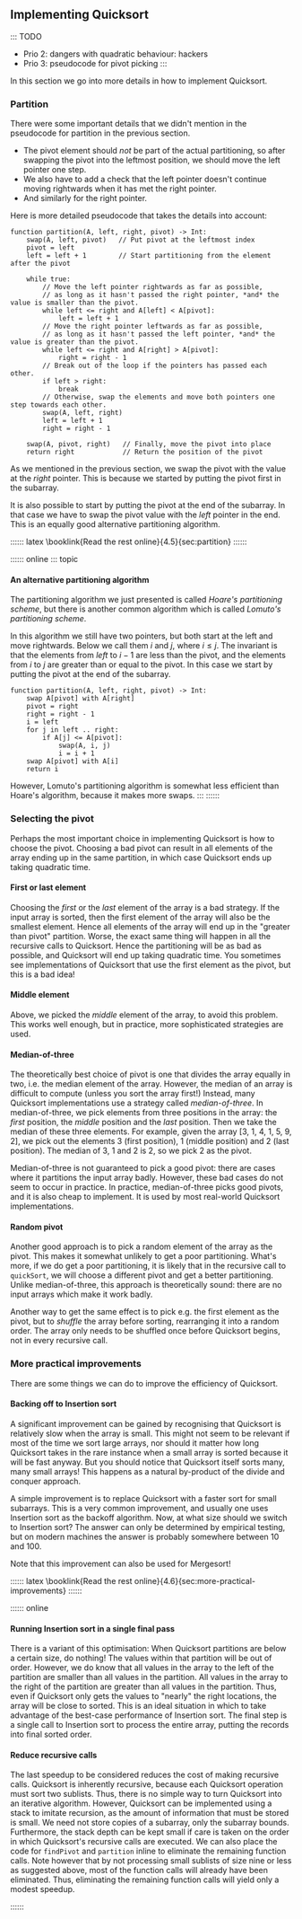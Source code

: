 ## Implementing Quicksort

::: TODO
- Prio 2: dangers with quadratic behaviour: hackers
- Prio 3: pseudocode for pivot picking
:::

In this section we go into more details in how to implement Quicksort.

### Partition

There were some important details that we didn't mention in the pseudocode for partition in the previous section.

- The pivot element should *not* be part of the actual partitioning, so after swapping the pivot into the leftmost position, we should move the left pointer one step.
- We also have to add a check that the left pointer doesn't continue moving rightwards when it has met the right pointer.
- And similarly for the right pointer.

Here is more detailed pseudocode that takes the details into account:

    function partition(A, left, right, pivot) -> Int:
        swap(A, left, pivot)   // Put pivot at the leftmost index
        pivot = left
        left = left + 1        // Start partitioning from the element after the pivot

        while true:
            // Move the left pointer rightwards as far as possible,
            // as long as it hasn't passed the right pointer, *and* the value is smaller than the pivot.
            while left <= right and A[left] < A[pivot]:
                left = left + 1
            // Move the right pointer leftwards as far as possible,
            // as long as it hasn't passed the left pointer, *and* the value is greater than the pivot.
            while left <= right and A[right] > A[pivot]:
                right = right - 1
            // Break out of the loop if the pointers has passed each other.
            if left > right:
                break
            // Otherwise, swap the elements and move both pointers one step towards each other.
            swap(A, left, right)
            left = left + 1
            right = right - 1

        swap(A, pivot, right)   // Finally, move the pivot into place
        return right            // Return the position of the pivot


As we mentioned in the previous section, we swap the pivot with the value at the *right* pointer.
This is because we started by putting the pivot first in the subarray.

It is also possible to start by putting the pivot at the end of the subarray.
In that case we have to swap the pivot value with the *left* pointer in the end.
This is an equally good alternative partitioning algorithm.

:::::: latex
\booklink{Read the rest online}{4.5}{sec:partition}
::::::

:::::: online
::: topic
#### An alternative partitioning algorithm

The partitioning algorithm we just presented is called *Hoare's partitioning scheme*, but there is another common algorithm which is called *Lomuto's partitioning scheme*.

In this algorithm we still have two pointers, but both start at the left and move rightwards.
Below we call them $i$ and $j$, where $i\leq j$.
The invariant is that the elements from *left* to $i-1$ are less than the pivot, and the elements from $i$ to $j$ are greater than or equal to the pivot.
In this case we start by putting the pivot at the end of the subarray.

    function partition(A, left, right, pivot) -> Int:
        swap A[pivot] with A[right]
        pivot = right
        right = right - 1
        i = left
        for j in left .. right:
            if A[j] <= A[pivot]:
                swap(A, i, j)
                i = i + 1
        swap A[pivot] with A[i]
        return i

However, Lomuto's partitioning algorithm is somewhat less efficient than Hoare's algorithm, because it makes more swaps.
:::
::::::

### Selecting the pivot

Perhaps the most important choice in implementing Quicksort is how to
choose the pivot. Choosing a bad pivot can result in all elements of the
array ending up in the same partition, in which case Quicksort ends up
taking quadratic time.

#### First or last element

Choosing the *first* or the *last* element of the array is a bad
strategy. If the input array is sorted, then the first element of the
array will also be the smallest element. Hence all elements of the array
will end up in the "greater than pivot" partition. Worse, the exact
same thing will happen in all the recursive calls to Quicksort. Hence
the partitioning will be as bad as possible, and Quicksort will end up
taking quadratic time. You sometimes see implementations of Quicksort
that use the first element as the pivot, but this is a bad idea!

#### Middle element

Above, we picked the *middle* element of the array, to avoid this
problem. This works well enough, but in practice, more sophisticated
strategies are used.

#### Median-of-three

The theoretically best choice of pivot is one that divides the array
equally in two, i.e. the median element of the array. However, the
median of an array is difficult to compute (unless you sort the array
first!) Instead, many Quicksort implementations use a strategy called
*median-of-three*. In median-of-three, we pick elements from three
positions in the array: the *first* position, the *middle* position and
the *last* position. Then we take the median of these three elements.
For example, given the array [3, 1, 4, 1, 5, 9, 2], we pick out the
elements 3 (first position), 1 (middle position) and 2 (last
position). The median of 3, 1 and 2 is 2, so we pick 2 as the pivot.

Median-of-three is not guaranteed to pick a good pivot: there are cases
where it partitions the input array badly. However, these bad cases do
not seem to occur in practice. In practice, median-of-three picks good
pivots, and it is also cheap to implement. It is used by most real-world
Quicksort implementations.

#### Random pivot

Another good approach is to pick a random element of the array as the
pivot. This makes it somewhat unlikely to get a poor partitioning.
What's more, if we do get a poor partitioning, it is likely that in the
recursive call to `quickSort`, we will choose a different pivot and get
a better partitioning. Unlike median-of-three, this approach is
theoretically sound: there are no input arrays which make it work badly.

Another way to get the same effect is to pick e.g. the first element as
the pivot, but to *shuffle* the array before sorting, rearranging it
into a random order. The array only needs to be shuffled once before
Quicksort begins, not in every recursive call.

### More practical improvements

There are some things we can do to improve the efficiency of Quicksort.

#### Backing off to Insertion sort

A significant improvement can be gained by recognising that Quicksort is
relatively slow when the array is small. This might not seem to be relevant if
most of the time we sort large arrays, nor should it matter how long
Quicksort takes in the rare instance when a small array is sorted
because it will be fast anyway. But you should notice that Quicksort
itself sorts many, many small arrays! This happens as a natural
by-product of the divide and conquer approach.

A simple improvement is to replace Quicksort with a faster sort for small subarrays.
This is a very common improvement, and usually one uses Insertion sort as the backoff algorithm.
Now, at what size should we switch to Insertion sort?
The answer can only be determined by empirical testing, but on modern machines the answer is probably somewhere between 10 and 100.

Note that this improvement can also be used for Mergesort!

:::::: latex
\booklink{Read the rest online}{4.6}{sec:more-practical-improvements}
::::::

:::::: online
#### Running Insertion sort in a single final pass

There is a variant of this optimisation: When
Quicksort partitions are below a certain size, do nothing! The values
within that partition will be out of order. However, we do know that all
values in the array to the left of the partition are smaller than all
values in the partition. All values in the array to the right of the
partition are greater than all values in the partition. Thus, even if
Quicksort only gets the values to "nearly" the right locations, the
array will be close to sorted. This is an ideal situation in which to
take advantage of the best-case performance of Insertion sort. The final
step is a single call to Insertion sort to process the entire array,
putting the records into final sorted order.

#### Reduce recursive calls

The last speedup to be considered reduces the cost of making recursive
calls. Quicksort is inherently recursive, because each Quicksort
operation must sort two sublists. Thus, there is no simple way to turn
Quicksort into an iterative algorithm. However, Quicksort can be
implemented using a stack to imitate recursion, as the amount of
information that must be stored is small. We need not store copies of a
subarray, only the subarray bounds. Furthermore, the stack depth can be
kept small if care is taken on the order in which Quicksort's recursive
calls are executed. We can also place the code for `findPivot` and
`partition` inline to eliminate the remaining function calls. Note
however that by not processing small sublists of size nine or less as
suggested above, most of the function calls will already have been
eliminated. Thus, eliminating the remaining function calls will yield
only a modest speedup.

::::::
